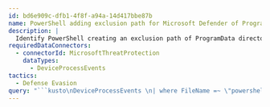 ```yaml
---
id: bd6e909c-dfb1-4f8f-a94a-14d417bbe87b
name: PowerShell adding exclusion path for Microsoft Defender of ProgramData
description: |
  Identify PowerShell creating an exclusion path of ProgramData directory for Microsoft Defender to not monitor.
requiredDataConnectors:
  - connectorId: MicrosoftThreatProtection
    dataTypes:
      - DeviceProcessEvents
tactics:
  - Defense Evasion
query: "```kusto\nDeviceProcessEvents \n| where FileName =~ \"powershell.exe\" and ProcessCommandLine has_all(\"try\", \"Add-MpPreference\", \"-ExclusionPath\", \"ProgramData\", \"catch\")\n```"
---
```


